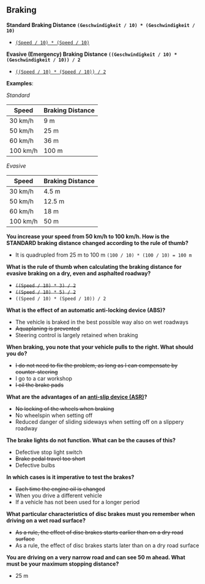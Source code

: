 ## Braking

**Standard Braking Distance `(Geschwindigkeit / 10) * (Geschwindigkeit / 10)`**
- [`(Speed / 10) * (Speed / 10)`](http://app.fahrschulcard.de/book/b-buch/08/navpoint3)

**Evasive (Emergency) Braking Distance `((Geschwindigkeit / 10) * (Geschwindigkeit / 10)) / 2`**
- [`((Speed / 10) * (Speed / 10)) / 2`](http://app.fahrschulcard.de/book/b-buch/08/navpoint3)

**Examples**:

*Standard*

| Speed  | Braking Distance |
| ------------- | ------------- |
| 30 km/h  | 9 m  |
| 50 km/h  | 25 m |
| 60 km/h  | 36 m |
| 100 km/h  | 100 m |

*Evasive*

| Speed  | Braking Distance |
| ------------- | ------------- |
| 30 km/h  | 4.5 m  |
| 50 km/h  | 12.5 m |
| 60 km/h  | 18 m |
| 100 km/h  | 50 m |

**You increase your speed from 50 km/h to 100 km/h. How is the STANDARD braking distance changed according to the rule of thumb?**
- It is quadrupled from 25 m to 100 m `(100 / 10) * (100 / 10) = 100 m`

**What is the rule of thumb when calculating the braking distance for evasive braking on a dry, even and asphalted roadway?**
- ~~`((Speed / 10) * 3) / 2`~~
- ~~`((Speed / 10) * 5) / 2`~~
- `((Speed / 10) * (Speed / 10)) / 2`

**What is the effect of an automatic anti-locking device (ABS)?**
- The vehicle is braked in the best possible way also on wet roadways
- ~~Aquaplaning is prevented~~
- Steering control is largely retained when braking

**When braking, you note that your vehicle pulls to the right. What should you do?**
- ~~I do not need to fix the problem, as long as I can compensate by counter-steering~~
- I go to a car workshop
- ~~I oil the brake pads~~

**What are the advantages of an [anti-slip device (ASR)](https://en.wikipedia.org/wiki/Traction_control_system)?**
- ~~No locking of the wheels when braking~~
- No wheelspin when setting off
- Reduced danger of sliding sideways when setting off on a slippery roadway

**The brake lights do not function. What can be the causes of this?**
- Defective stop light switch
- ~~Brake pedal travel too short~~
- Defective bulbs

**In which cases is it imperative to test the brakes?**
- ~~Each time the engine oil is changed~~
- When you drive a different vehicle
- If a vehicle has not been used for a longer period

**What particular characteristics of disc brakes must you remember when driving on a wet road surface?**
- ~~As a rule, the effect of disc brakes starts earlier than on a dry road surface~~
- As a rule, the effect of disc brakes starts later than on a dry road surface

**You are driving on a very narrow road and can see 50 m ahead. What must be your maximum stopping distance?**
- 25 m